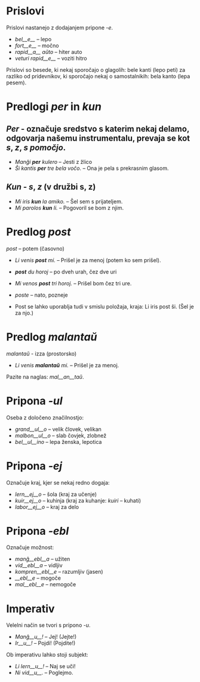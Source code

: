 # Prislovi

Prislovi nastanejo z dodajanjem pripone *-e*.

- *bel__e__*   – lepo
- *fort__e__*  – močno
- *rapid__a__ aŭto*   – hiter auto
- *veturi rapid__e__*   – voziti hitro

Prislovi so besede, ki nekaj sporočajo o glagolih: bele kanti (lepo peti) za razliko od pridevnikov, ki sporočajo nekaj o samostalnikih: bela kanto (lepa pesem).

# Predlogi *per* in *kun*

## *Per* - označuje sredstvo s katerim nekaj delamo, odgovarja našemu instrumentalu, prevaja se kot _s_, _z_, _s pomočjo_.

- *Manĝi __per__ kulero* – Jesti z žlico
- *Ŝi kantis __per__ tre bela voĉo.* – Ona je pela s prekrasnim glasom.
 
## *Kun* - _s_, _z_ (v družbi s, z)

- *Mi iris __kun__ la amiko.*    – Šel sem s prijateljem.
- *Mi parolos __kun__ li.*       – Pogovoril se bom z njim.

# Predlog *post*

*post* – potem (časovno)

- *Li venis __post__ mi.*   – Prišel je za menoj (potem ko sem prišel).
- *__post__ du horoj* – po dveh urah, čez dve uri
- *Mi venos __post__ tri horoj.* – Prišel bom čez tri ure.
- *poste* – nato, pozneje

- Post se lahko uporablja tudi v smislu položaja, kraja: Li iris post ŝi. (Šel je za njo.)

# Predlog *malantaŭ*

*malantaŭ* - izza (prostorsko)

- *Li venis __malantaŭ__ mi.* – Prišel je za menoj.

Pazite na naglas: *mal__an__taŭ*.
 
# Pripona *-ul*

Oseba z določeno značilnostjo:

- *grand__ul__o*  – velik človek, velikan
- *malbon__ul__o* – slab čovjek, zlobnež
- *bel__ul__ino*  – lepa ženska, lepotica 

# Pripona *-ej*

Označuje kraj, kjer se nekaj redno dogaja:

- *lern__ej__o*  – šola (kraj za učenje)
- *kuir__ej__o*  – kuhinja (kraj za kuhanje: *kuiri* – kuhati)
- *labor__ej__o* – kraj za delo 

# Pripona *-ebl*

Označuje možnost:

- *manĝ__ebl__a* – užiten
- *vid__ebl__a* – vidljiv
- *kompren__ebl__e* – razumljiv (jasen)
- *__ebl__e* – mogoče
- *mal__ebl__e* – nemogoče

# Imperativ 

Velelni način se tvori s pripono *-u*.

- *Manĝ__u__!*   – Jej! (Jejte!)
- *Ir__u__!*   – Pojdi! (Pojdite!)

Ob imperativu lahko stoji subjekt:

- *Li lern__u__!* – Naj se uči!
- *Ni vid__u__.*  – Poglejmo.
 
